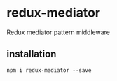 # redux-mediator

Redux mediator pattern middleware

## installation

```
npm i redux-mediator --save
```
